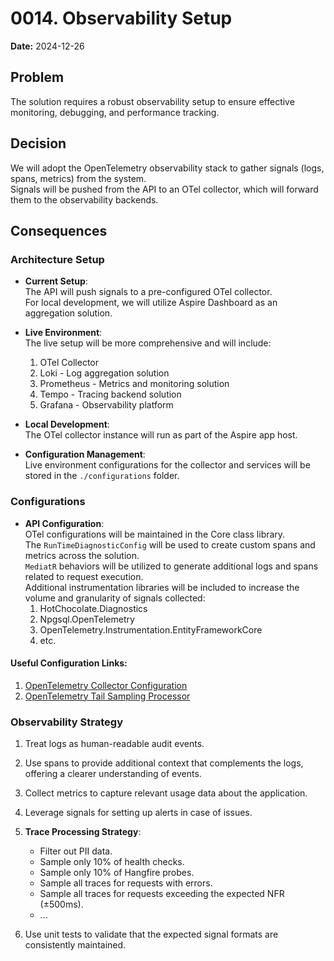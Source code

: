 # 0014. Observability Setup

**Date:** 2024-12-26

## Problem

The solution requires a robust observability setup to ensure effective monitoring, debugging, and performance tracking.

## Decision

We will adopt the OpenTelemetry observability stack to gather signals (logs, spans, metrics) from the system.  
Signals will be pushed from the API to an OTel collector, which will forward them to the observability backends.

## Consequences

### Architecture Setup

- **Current Setup**:  
  The API will push signals to a pre-configured OTel collector.  
  For local development, we will utilize Aspire Dashboard as an aggregation solution.

- **Live Environment**:  
  The live setup will be more comprehensive and will include:
   1. OTel Collector
   2. Loki - Log aggregation solution
   3. Prometheus - Metrics and monitoring solution
   4. Tempo - Tracing backend solution
   5. Grafana - Observability platform

- **Local Development**:  
  The OTel collector instance will run as part of the Aspire app host.

- **Configuration Management**:  
  Live environment configurations for the collector and services will be stored in the `./configurations` folder.

### Configurations

- **API Configuration**:  
  OTel configurations will be maintained in the Core class library.  
  The `RunTimeDiagnosticConfig` will be used to create custom spans and metrics across the solution.  
  `MediatR` behaviors will be utilized to generate additional logs and spans related to request execution.  
  Additional instrumentation libraries will be included to increase the volume and granularity of signals collected:
   1. HotChocolate.Diagnostics
   2. Npgsql.OpenTelemetry
   3. OpenTelemetry.Instrumentation.EntityFrameworkCore
   4. etc. 

#### Useful Configuration Links:
1. [OpenTelemetry Collector Configuration](https://opentelemetry.io/docs/collector/configuration)
2. [OpenTelemetry Tail Sampling Processor](https://github.com/open-telemetry/opentelemetry-collector-contrib/blob/main/processor/tailsamplingprocessor/README.md)

### Observability Strategy

1. Treat logs as human-readable audit events.
2. Use spans to provide additional context that complements the logs, offering a clearer understanding of events.
3. Collect metrics to capture relevant usage data about the application.
4. Leverage signals for setting up alerts in case of issues.
5. **Trace Processing Strategy**:
   - Filter out PII data.
   - Sample only 10% of health checks.
   - Sample only 10% of Hangfire probes.
   - Sample all traces for requests with errors.
   - Sample all traces for requests exceeding the expected NFR (±500ms).
   - ...

6. Use unit tests to validate that the expected signal formats are consistently maintained.
